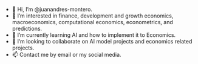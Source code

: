 - 👋 Hi, I’m @juanandres-montero.
- 👀 I’m interested in finance, development and growth economics, macroeconomics, computational economics, econometrics, and predictions.
- 🌱 I’m currently learning AI and how to implement it to Economics.
- 💞️ I’m looking to collaborate on AI model projects and economics related projects.
- 📫 Contact me by email or my social media.

<!---
juanandres-montero/juanandres-montero is a ✨ special ✨ repository because its `README.md` (this file) appears on your GitHub profile.
You can click the Preview link to take a look at your changes.
--->
